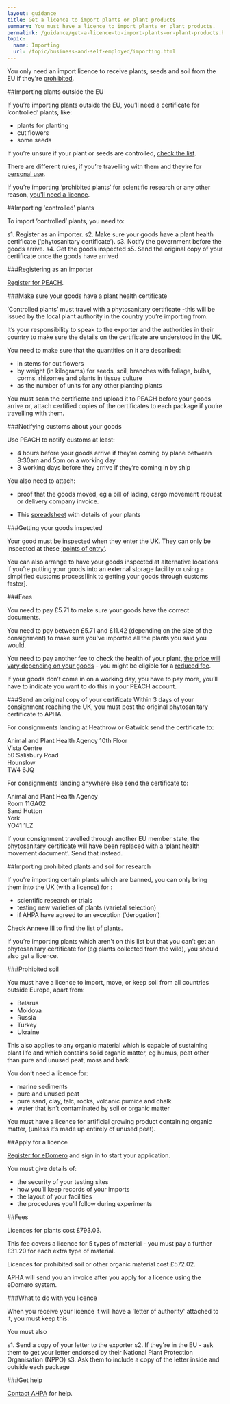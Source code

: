 ```yaml
---
layout: guidance
title: Get a licence to import plants or plant products
summary: You must have a licence to import plants or plant products.
permalink: /guidance/get-a-licence-to-import-plants-or-plant-products.html
topic:
  name: Importing
  url: /topic/business-and-self-employed/importing.html
---
```

You only need an import licence to receive plants, seeds and soil from the EU if they're [prohibited](#importing-prohibited-plants-and-soil-for-research).

##Importing plants outside the EU

If you’re importing plants outside the EU, you’ll need a certificate for ‘controlled’ plants, like:

* plants for planting
* cut flowers
* some seeds 

If you’re unsure if your plant or seeds are controlled, [check the list](https://www.gov.uk/government/uploads/system/uploads/attachment_data/file/429934/plant-imports-categories.pdf). 

There are different rules, if you’re travelling with them and they’re for [personal use](https://www.gov.uk/bringing-food-animals-plants-into-uk/pets-and-other-animals).

If you’re importing ‘prohibited plants’ for scientific research or any other reason, [you'll need a licence](#importing-prohibited-plants-and-soil-for-research).

##Importing 'controlled' plants

To import ‘controlled’ plants, you need to:

s1. Register as an importer.
s2. Make sure your goods have a plant health certificate (‘phytosanitary certificate’). 
s3. Notify the government before the goods arrive.
s4. Get the goods inspected
s5. Send the original copy of your certificate once the goods have arrived


###Registering as an importer  

[Register for PEACH](http://ehmipeach.defra.gov.uk/Default.aspx?Module=Register).

###Make sure your goods have a plant health certificate

‘Controlled plants’ must travel with a phytosanitary certificate -this will be issued by the local plant authority in the country you’re importing from.

It’s your responsibility to speak to the exporter and the authorities in their country to make sure the details on the certificate are understood in the UK.

You need to make sure that the quantities on it are described:

* in stems for cut flowers
* by weight (in kilograms) for seeds, soil, branches with foliage, bulbs, corms, rhizomes and plants in tissue culture
* as the number of units for any other planting plants

You must scan the certificate and upload it to PEACH before your goods arrive or, attach certified copies of the certificates to each package if you’re travelling with them.

###Notifying customs about your goods

Use PEACH to notify customs at least:

* 4 hours before your goods arrive if they’re coming by plane between 8:30am and 5pm on a working day
* 3 working days before they arrive if they’re coming in by ship

You also need to attach:

* proof that the goods moved, eg a bill of lading, cargo movement request or delivery company invoice.

* This [spreadsheet](https://www.gov.uk/government/publications/importing-plant-material-record-of-details) with details of your plants

###Getting your goods inspected

Your good must be inspected when they enter the UK. They can only be inspected at these [‘points of entry’](https://www.gov.uk/government/uploads/system/uploads/attachment_data/file/479079/plant-imports-points-of-entry.pdf).

You can also arrange to have your goods inspected at alternative locations if you’re putting your goods into an external storage facility or using a simplified customs process[link to getting your goods through customs faster].

###Fees

You need to pay £5.71 to make sure your goods have the correct documents.

You need to pay between £5.71 and £11.42 (depending on the size of the consignment) to make sure you’ve imported all the plants you said you would. 

You need to pay another fee to check the health of your plant, [the price will vary depending on your goods](http://www.legislation.gov.uk/uksi/2014/601/schedule/1/made) - you might be eligible for a [reduced fee](http://www.legislation.gov.uk/uksi/2015/1996/regulation/4/made).

If your goods don’t come in on a working day, you have to pay more, you’ll have to indicate you want to do this in your PEACH account.

###Send an original copy of your certificate
Within 3 days of your consignment reaching the UK, you must post the original phytosanitary certificate to APHA.

For consignments landing at Heathrow or Gatwick send the certificate to:

Animal and Plant Health Agency 
10th Floor  
Vista Centre  
50 Salisbury Road   
Hounslow   
TW4 6JQ   


For consignments landing anywhere else send the certificate to:

Animal and Plant Health Agency   
Room 11GA02   
Sand Hutton   
York   
YO41 1LZ



If your consignment travelled through another EU member state, the phytosanitary certificate will have been replaced with a ‘plant health movement document’. Send that instead.

##Importing prohibited plants and soil for research

If you’re importing certain plants which are banned, you can only bring them into the UK (with a licence) for :

* scientific research or trials
* testing new varieties of plants (varietal selection)
* if AHPA have agreed to an exception (‘derogation’)

[Check Annexe III](http://eur-lex.europa.eu/LexUriServ/LexUriServ.do?uri=OJ:L:2000:169:0001:0112:EN:PDF) to find the list of plants.

If you’re importing plants which aren't on this list but that you can’t get an phytosanitary certificate for (eg plants collected from the wild), you should also get a licence.

###Prohibited soil

You must have a licence to import, move, or keep soil from all countries outside Europe, apart from:

* Belarus
* Moldova
* Russia
* Turkey
* Ukraine

This also applies to any organic material which is capable of sustaining plant life and which contains solid organic matter, eg humus, peat other than pure and unused peat, moss and bark.

You don’t need a licence for:

* marine sediments
* pure and unused peat
* pure sand, clay, talc, rocks, volcanic pumice and chalk
* water that isn’t contaminated by soil or organic matter

You must have a licence for artificial growing product containing organic matter, (unless it’s made up entirely of unused peat).

##Apply for a licence

[Register for eDomero](https://signon.defra.gov.uk/Login.aspx) and sign in to start your application.

You must give details of: 

* the security of your testing sites
* how you’ll keep records of your imports
* the layout of your facilities
* the procedures you’ll follow during experiments

##Fees

Licences for plants cost £793.03. 

This fee covers a licence for 5 types of material - you must pay a further £31.20 for each extra type of material.

Licences for prohibited soil or other organic material cost £572.02.

APHA will send you an invoice after you apply for a licence using the eDomero system.

###What to do with you licence

When you receive your licence it will have a 'letter of authority' attached to it, you must keep this.

You must also

s1. Send a copy of your letter to the exporter
s2. If they're in the EU - ask them to get your letter endorsed by their National Plant Protection Organisation (NPPO) 
s3. Ask them to include a copy of the letter inside and outside each package


###Get help  

[Contact AHPA](https://www.gov.uk/government/organisations/animal-and-plant-health-agency/about/access-and-opening) for help.















